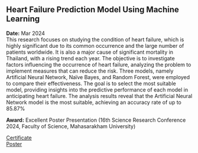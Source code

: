## Heart Failure Prediction Model Using Machine Learning
**Date:** Mar 2024  
This research focuses on studying the condition of heart failure, which is highly significant due to its common occurrence and the large number of patients worldwide. It is also a major cause of significant mortality in Thailand, with a rising trend each year. The objective is to investigate factors influencing the occurrence of heart failure, analyzing the problem to implement measures that can reduce the risk. Three models, namely Artificial Neural Network, Naïve Bayes, and Random Forest, were employed to compare their effectiveness. The goal is to select the most suitable model, providing insights into the predictive performance of each model in anticipating heart failure. The analysis results reveal that the Artificial Neural Network model is the most suitable, achieving an accuracy rate of up to 85.87%

**Award:** Excellent Poster Presentation (16th Science Research Conference 2024, Faculty of Science, Mahasarakham University)

[Certificate](https://drive.google.com/file/d/1YoXP7UvUkqH50UBcjSI5X5ckwiIXb_Yr/view?usp=share_link)  
[Poster](https://drive.google.com/file/d/1Ha4NAKWaW2zlFDc2OoJuovKA5DX0ayKY/view?usp=share_link)

